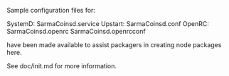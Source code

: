 Sample configuration files for:

SystemD: SarmaCoinsd.service
Upstart: SarmaCoinsd.conf
OpenRC:  SarmaCoinsd.openrc
         SarmaCoinsd.openrcconf

have been made available to assist packagers in creating node packages here.

See doc/init.md for more information.
